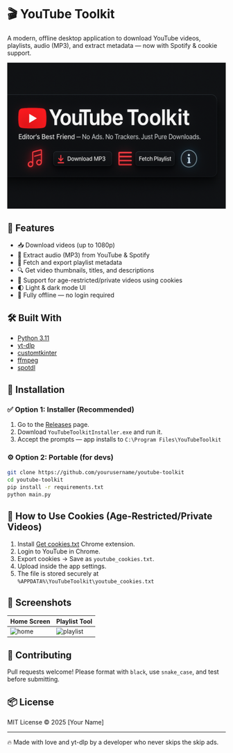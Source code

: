 
# 🎬 YouTube Toolkit

A modern, offline desktop application to download YouTube videos, playlists, audio (MP3), and extract metadata — now with Spotify & cookie support.

![screenshot](assets/banner.png)

## 🚀 Features

- 📥 Download videos (up to 1080p)
- 🎵 Extract audio (MP3) from YouTube & Spotify
- 📃 Fetch and export playlist metadata
- 🔍 Get video thumbnails, titles, and descriptions
- 🔐 Support for age-restricted/private videos using cookies
- 🌓 Light & dark mode UI
- 💾 Fully offline — no login required

## 🛠️ Built With

- [Python 3.11](https://www.python.org/)
- [yt-dlp](https://github.com/yt-dlp/yt-dlp)
- [customtkinter](https://github.com/TomSchimansky/CustomTkinter)
- [ffmpeg](https://ffmpeg.org/)
- [spotdl](https://github.com/spotDL/spotify-downloader)

## 📁 Installation

### ✅ Option 1: Installer (Recommended)
1. Go to the [Releases](https://github.com/yourusername/youtube-toolkit/releases) page.
2. Download `YouTubeToolkitInstaller.exe` and run it.
3. Accept the prompts — app installs to `C:\Program Files\YouTubeToolkit`

### ⚙️ Option 2: Portable (for devs)
```bash
git clone https://github.com/yourusername/youtube-toolkit
cd youtube-toolkit
pip install -r requirements.txt
python main.py
```

## 🧩 How to Use Cookies (Age-Restricted/Private Videos)
1. Install [Get cookies.txt]([https://bit.ly/get-cookies-txt](https://chromewebstore.google.com/detail/get-cookiestxt-locally/cclelndahbckbenkjhflpdbgdldlbecc)) Chrome extension.
2. Login to YouTube in Chrome.
3. Export cookies → Save as `youtube_cookies.txt`.
4. Upload inside the app settings.
5. The file is stored securely at `%APPDATA%\YouTubeToolkit\youtube_cookies.txt`

## 📸 Screenshots

| Home Screen | Playlist Tool |
|-------------|----------------|
| ![home](assets/screens/home.png) | ![playlist](assets/screens/playlist.png) |

## 🤝 Contributing
Pull requests welcome! Please format with `black`, use `snake_case`, and test before submitting.

## 📦 License

MIT License © 2025 [Your Name]

---

🔥 Made with love and yt-dlp by a developer who never skips the skip ads.
